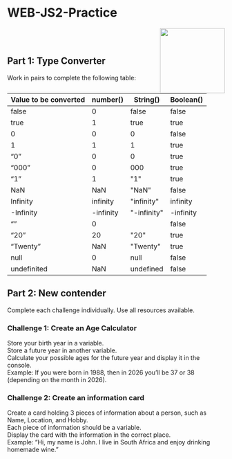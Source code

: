 # WEB-JS2-Practice

<img align="right" width="150" height="150" src="https://media-exp1.licdn.com/dms/image/C4E0BAQF7BYCCZt5epw/company-logo_200_200/0?e=2159024400&v=beta&t=qUAFP9bUgBEEXGVQYpUXW1J_OiP8e0r4rFBpqp8OrxA">


 <br/>
 <br/>


## Part 1: Type Converter

Work in pairs to complete the following table:

| Value to be converted | number() | String() | Boolean() |
|-----------------------|----------|----------|-----------|
| false                 |    0     |   false  |   false   |
| true                  |    1     |   true   |   true    |
| 0                     |    0     |    0     |   false   |
| 1                     |    1     |    1     |   true    |
| “0”                   |    0     |    0     |   true    |
| “000”                 |    0     |   000    |   true    |
| “1”                   |    1     |   "1"    |   true    |
| NaN                   |   NaN    |  "NaN"   |   false   |
| Infinity              | infinity |"infinity"|  infinity
| -Infinity             |-infinity |"-infinity"| -infinity |
| “”                    |    0     |          |   false   |
| “20”                  |    20    |    "20"  |   true    |
| “Twenty”              |   NaN    | "Twenty" |   true    |
| null                  |    0     |   null   |   false   |
| undefinited           |   NaN    | undefined|   false   |



## Part 2:  New contender

Complete each challenge individually. Use all resources available. 

### Challenge 1: Create an Age Calculator

Store your birth year in a variable.<br>
Store a future year in another variable. <br>
Calculate your possible ages for the future year and display it in the console. <br>
Example: If you were born in 1988, then in 2026 you’ll be 37 or 38 (depending on the month in 2026).



### Challenge 2: Create an information card

Create a card holding 3 pieces of information about a person, such as Name, Location, and Hobby.<br>
Each piece of information should be a variable.<br>
Display the card with the information in the correct place.<br>
Example: “Hi, my name is John. I live in South Africa and enjoy drinking homemade wine.”<br>

